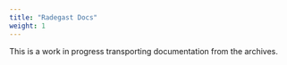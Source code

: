 ```yaml
---
title: "Radegast Docs"
weight: 1
---
```


This is a work in progress transporting documentation from the archives.

